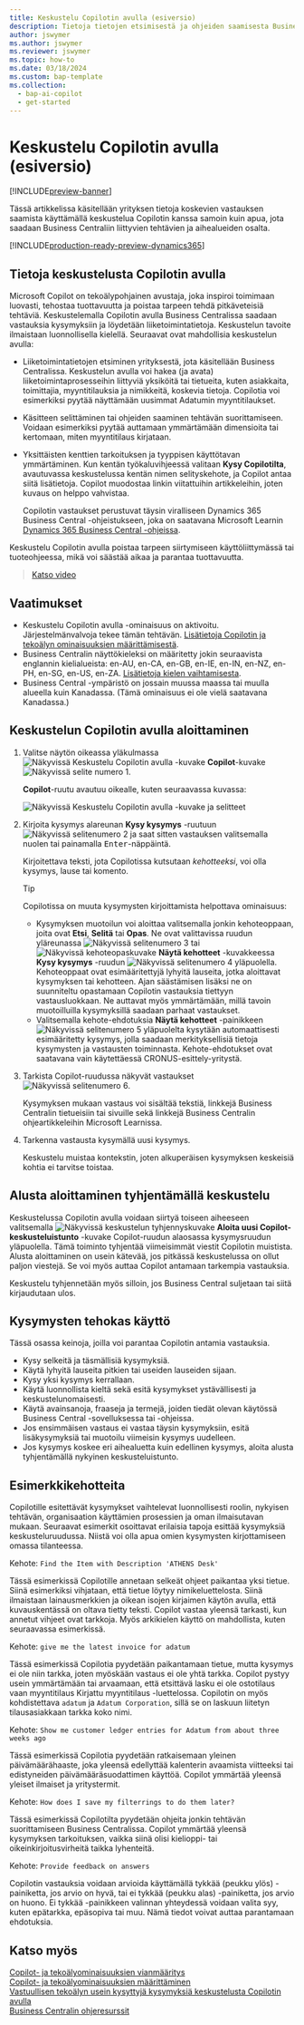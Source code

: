 ```yaml
---
title: Keskustelu Copilotin avulla (esiversio)
description: Tietoja tietojen etsimisestä ja ohjeiden saamisesta Business Centralissa käyttämällä keskustelua Copilotin avulla.
author: jswymer
ms.author: jswymer
ms.reviewer: jswymer
ms.topic: how-to
ms.date: 03/18/2024
ms.custom: bap-template
ms.collection:
  - bap-ai-copilot
  - get-started
---
```


# Keskustelu Copilotin avulla (esiversio)

[!INCLUDE[preview-banner](includes/preview-banner.md)]

Tässä artikkelissa käsitellään yrityksen tietoja koskevien vastauksen saamista käyttämällä keskustelua Copilotin kanssa samoin kuin apua, jota saadaan Business Centraliin liittyvien tehtävien ja aihealueiden osalta.

[!INCLUDE[production-ready-preview-dynamics365](includes/production-ready-preview-dynamics365.md)]

## Tietoja keskustelusta Copilotin avulla

Microsoft Copilot on tekoälypohjainen avustaja, joka inspiroi toimimaan luovasti, tehostaa tuottavuutta ja poistaa tarpeen tehdä pitkäveteisiä tehtäviä. Keskustelemalla Copilotin avulla Business Centralissa saadaan vastauksia kysymyksiin ja löydetään liiketoimintatietoja. Keskustelun tavoite ilmaistaan luonnollisella kielellä. Seuraavat ovat mahdollisia keskustelun avulla:

- Liiketoimintatietojen etsiminen yrityksestä, jota käsitellään Business Centralissa. Keskustelun avulla voi hakea (ja avata) liiketoimintaprosesseihin liittyviä yksiköitä tai tietueita, kuten asiakkaita, toimittajia, myyntitilauksia ja nimikkeitä, koskevia tietoja. Copilotia voi esimerkiksi pyytää näyttämään uusimmat Adatumin myyntitilaukset.
- Käsitteen selittäminen tai ohjeiden saaminen tehtävän suorittamiseen. Voidaan esimerkiksi pyytää auttamaan ymmärtämään dimensioita tai kertomaan, miten myyntitilaus kirjataan.
- Yksittäisten kenttien tarkoituksen ja tyyppisen käyttötavan ymmärtäminen. Kun kentän työkaluvihjeessä valitaan **Kysy Copilotilta**, avautuvassa keskustelussa kentän nimen selityskehote, ja Copilot antaa siitä lisätietoja. Copilot muodostaa linkin viitattuihin artikkeleihin, joten kuvaus on helppo vahvistaa.

  Copilotin vastaukset perustuvat täysin viralliseen Dynamics 365 Business Central -ohjeistukseen, joka on saatavana Microsoft Learnin [Dynamics 365 Business Central -ohjeissa](/dynamics365/business-central/).

Keskustelu Copilotin avulla poistaa tarpeen siirtymiseen käyttöliittymässä tai tuoteohjeessa, mikä voi säästää aikaa ja parantaa tuottavuutta.
  
> [Katso video](https://go.microsoft.com/fwlink/?linkid=2250609)

## Vaatimukset

- Keskustelu Copilotin avulla -ominaisuus on aktivoitu. Järjestelmänvalvoja tekee tämän tehtävän. [Lisätietoja Copilotin ja tekoälyn ominaisuuksien määrittämisestä](enable-ai.md).
- Business Centralin näyttökieleksi on määritetty jokin seuraavista englannin kielialueista: en-AU, en-CA, en-GB, en-IE, en-IN, en-NZ, en-PH, en-SG, en-US, en-ZA. [Lisätietoja kielen vaihtamisesta](ui-change-basic-settings.md#language).
- Business Central -ympäristö on jossain muussa maassa tai muulla alueella kuin Kanadassa. (Tämä ominaisuus ei ole vielä saatavana Kanadassa.)

## Keskustelun Copilotin avulla aloittaminen

1. Valitse näytön oikeassa yläkulmassa ![Näkyvissä Keskustelu Copilotin avulla -kuvake](media/chat-copilot-icon.png) **Copilot**-kuvake ![Näkyvissä selite numero 1](media/callout-number-1.svg).

   **Copilot**-ruutu avautuu oikealle, kuten seuraavassa kuvassa:

    ![Näkyvissä Keskustelu Copilotin avulla -kuvake ja selitteet](media/chat-with-copilot-pane.svg)

1. Kirjoita kysymys alareunan **Kysy kysymys** -ruutuun ![Näkyvissä selitenumero 2](media/callout-number-2.svg) ja saat sitten vastauksen valitsemalla nuolen tai painamalla <kbd>Enter</kbd>-näppäintä.

   Kirjoitettava teksti, jota Copilotissa kutsutaan *kehotteeksi*, voi olla kysymys, lause tai komento.

   > [!TIP]
   > Copilotissa on muuta kysymysten kirjoittamista helpottava ominaisuus:
   > - Kysymyksen muotoilun voi aloittaa valitsemalla jonkin kehoteoppaan, joita ovat **Etsi**, **Selitä** tai **Opas**. Ne ovat valittavissa ruudun yläreunassa ![Näkyvissä selitenumero 3](media/callout-number-3.svg) tai ![Näkyvissä kehoteopaskuvake](media/prompt-guide-icon.png) **Näytä kehotteet** -kuvakkeessa **Kysy kysymys** -ruudun ![Näkyvissä selitenumero 4](media/callout-number-4.svg) yläpuolella. Kehoteoppaat ovat esimääritettyjä lyhyitä lauseita, jotka aloittavat kysymyksen tai kehotteen. Ajan säästämisen lisäksi ne on suunniteltu opastamaan Copilotin vastauksia tiettyyn vastausluokkaan. Ne auttavat myös ymmärtämään, millä tavoin muotoilluilla kysymyksillä saadaan parhaat vastaukset.
   > - Valitsemalla kehote-ehdotuksia **Näytä kehotteet** -painikkeen ![Näkyvissä selitenumero 5](media/callout-number-5.svg) yläpuolelta kysytään automaattisesti esimääritetty kysymys, jolla saadaan merkityksellisiä tietoja kysymysten ja vastausten toiminnasta. Kehote-ehdotukset ovat saatavana vain käytettäessä CRONUS-esittely-yritystä.

1. Tarkista Copilot-ruudussa näkyvät vastaukset ![Näkyvissä selitenumero 6](media/callout-number-6.svg).

   Kysymyksen mukaan vastaus voi sisältää tekstiä, linkkejä Business Centralin tietueisiin tai sivuille sekä linkkejä Business Centralin ohjeartikkeleihin Microsoft Learnissa.

1. Tarkenna vastausta kysymällä uusi kysymys.

   Keskustelu muistaa kontekstin, joten alkuperäisen kysymyksen keskeisiä kohtia ei tarvitse toistaa.

## Alusta aloittaminen tyhjentämällä keskustelu

Keskustelussa Copilotin avulla voidaan siirtyä toiseen aiheeseen valitsemalla ![Näkyvissä keskustelun tyhjennyskuvake](media/clear-chat-icon.png) **Aloita uusi Copilot-keskusteluistunto** -kuvake Copilot-ruudun alaosassa kysymysruudun yläpuolella. Tämä toiminto tyhjentää viimeisimmät viestit Copilotin muistista. Alusta aloittaminen on usein kätevää, jos pitkässä keskustelussa on ollut paljon viestejä. Se voi myös auttaa Copilot antamaan tarkempia vastauksia.

Keskustelu tyhjennetään myös silloin, jos Business Central suljetaan tai siitä kirjaudutaan ulos.

## <a name="tips"></a>Kysymysten tehokas käyttö

Tässä osassa keinoja, joilla voi parantaa Copilotin antamia vastauksia.

- Kysy selkeitä ja täsmällisiä kysymyksiä.
- Käytä lyhyitä lauseita pitkien tai useiden lauseiden sijaan.
- Kysy yksi kysymys kerrallaan. <!--Avoid asking about multiple questions in one message.-->
- Käytä luonnollista kieltä sekä esitä kysymykset ystävällisesti ja keskustelunomaisesti.
- Käytä avainsanoja, fraaseja ja termejä, joiden tiedät olevan käytössä Business Central -sovelluksessa tai -ohjeissa.
- Jos ensimmäisen vastaus ei vastaa täysin kysymyksiin, esitä lisäkysymyksiä tai muotoilu viimeisin kysymys uudelleen.
- Jos kysymys koskee eri aihealuetta kuin edellinen kysymys, aloita alusta tyhjentämällä nykyinen keskusteluistunto.

## Esimerkkikehotteita

Copilotille esitettävät kysymykset vaihtelevat luonnollisesti roolin, nykyisen tehtävän, organisaation käyttämien prosessien ja oman ilmaisutavan mukaan. Seuraavat esimerkit osoittavat erilaisia tapoja esittää kysymyksiä keskusteluruudussa. Niistä voi olla apua omien kysymysten kirjottamiseen omassa tilanteessa.

Kehote: `Find the Item with Description 'ATHENS Desk'`

Tässä esimerkissä Copilotille annetaan selkeät ohjeet paikantaa yksi tietue. Siinä esimerkiksi vihjataan, että tietue löytyy nimikeluettelosta. Siinä ilmaistaan lainausmerkkien ja oikean isojen kirjaimen käytön avulla, että kuvauskentässä on oltava tietty teksti. Copilot vastaa yleensä tarkasti, kun annetut vihjeet ovat tarkkoja. Myös arkikielen käyttö on mahdollista, kuten seuraavassa esimerkissä.

Kehote: `give me the latest invoice for adatum`

Tässä esimerkissä Copilotia pyydetään paikantamaan tietue, mutta kysymys ei ole niin tarkka, joten myöskään vastaus ei ole yhtä tarkka. Copilot pystyy usein ymmärtämään tai arvaamaan, että etsittävä lasku ei ole ostotilaus vaan myyntitilaus Kirjattu myyntitilaus -luettelossa. Copilotin on myös kohdistettava `adatum` ja `Adatum Corporation`, sillä se on laskuun liitetyn tilausasiakkaan tarkka koko nimi.

Kehote: `Show me customer ledger entries for Adatum from about three weeks ago`

Tässä esimerkissä Copilotia pyydetään ratkaisemaan yleinen päivämäärähaaste, joka yleensä edellyttää kalenterin avaamista viitteeksi tai edistyneiden päivämääräsuodattimen käyttöä. Copilot ymmärtää yleensä yleiset ilmaiset ja yritystermit.

Kehote: `How does I save my filterrings to do them later?`

Tässä esimerkissä Copilotilta pyydetään ohjeita jonkin tehtävän suorittamiseen Business Centralissa. Copilot ymmärtää yleensä kysymyksen tarkoituksen, vaikka siinä olisi kielioppi- tai oikeinkirjoitusvirheitä taikka lyhenteitä.

Kehote: `Provide feedback on answers`

Copilotin vastauksia voidaan arvioida käyttämällä tykkää (peukku ylös) -painiketta, jos arvio on hyvä, tai ei tykkää (peukku alas) -painiketta, jos arvio on huono. Ei tykkää -painikkeen valinnan yhteydessä voidaan valita syy, kuten epätarkka, epäsopiva tai muu. Nämä tiedot voivat auttaa parantamaan ehdotuksia.

<!--
1. If you want help getting you're question started, select the prompts either from the **Find**, **Explain**, or **Guide** buttons at the top of the Coplit pane or use the **View Prompts** menu above **Ask a question** box at the bottom.

   Prompts are predefined short phrases that start a question. Apart from saving you time, they're designed to target responses to specific categories. They also help you undestand how you can phrase questions to get the responses.-->
## Katso myös

[Copilot- ja tekoälyominaisuuksien vianmääritys](ai-copilot-troubleshooting.md)  
[Copilot- ja tekoälyominaisuuksien määrittäminen](enable-ai.md)  
[Vastuullisen tekoälyn usein kysyttyjä kysymyksiä keskustelusta Copilotin avulla](faqs-chat-with-copilot.md)  
[Business Centralin ohjeresurssit](product-help-and-support.md)  
